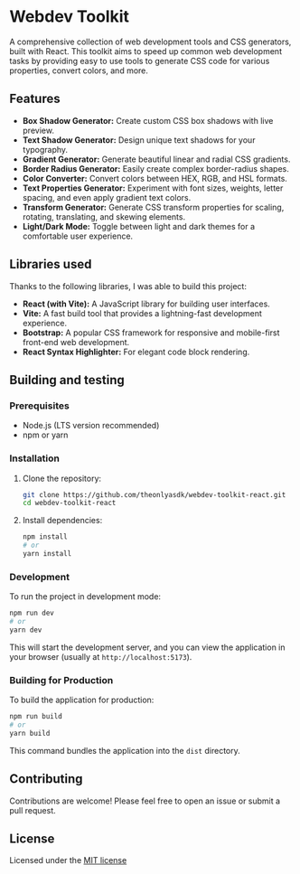 # Webdev Toolkit

A comprehensive collection of web development tools and CSS generators, built with React. This toolkit aims to speed up common web development tasks by providing easy to use tools to generate CSS code for various properties, convert colors, and more.

## Features

*   **Box Shadow Generator:** Create custom CSS box shadows with live preview.
*   **Text Shadow Generator:** Design unique text shadows for your typography.
*   **Gradient Generator:** Generate beautiful linear and radial CSS gradients.
*   **Border Radius Generator:** Easily create complex border-radius shapes.
*   **Color Converter:** Convert colors between HEX, RGB, and HSL formats.
*   **Text Properties Generator:** Experiment with font sizes, weights, letter spacing, and even apply gradient text colors.
*   **Transform Generator:** Generate CSS transform properties for scaling, rotating, translating, and skewing elements.
*   **Light/Dark Mode:** Toggle between light and dark themes for a comfortable user experience.

## Libraries used
Thanks to the following libraries, I was able to build this project:
*   **React (with Vite):** A JavaScript library for building user interfaces.
*   **Vite:** A fast build tool that provides a lightning-fast development experience.
*   **Bootstrap:** A popular CSS framework for responsive and mobile-first front-end web development.
*   **React Syntax Highlighter:** For elegant code block rendering.

## Building and testing

### Prerequisites

*   Node.js (LTS version recommended)
*   npm or yarn

### Installation

1.  Clone the repository:
    ```bash
    git clone https://github.com/theonlyasdk/webdev-toolkit-react.git
    cd webdev-toolkit-react
    ```
2.  Install dependencies:
    ```bash
    npm install
    # or
    yarn install
    ```

### Development

To run the project in development mode:

```bash
npm run dev
# or
yarn dev
```

This will start the development server, and you can view the application in your browser (usually at `http://localhost:5173`).

### Building for Production

To build the application for production:

```bash
npm run build
# or
yarn build
```

This command bundles the application into the `dist` directory.

## Contributing

Contributions are welcome! Please feel free to open an issue or submit a pull request.

## License

Licensed under the [MIT license](LICENSE)